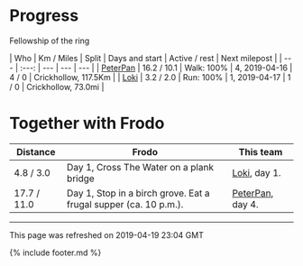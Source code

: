 
# Progress

Fellowship of the ring

| Who | Km / Miles | Split | Days and start | Active / rest | Next milepost |
| --- | :---: | --- | --- | --- |
| [PeterPan](users/PeterPan.md) | 16.2 / 10.1 | Walk: 100% | 4, 2019-04-16 | 4 / 0 | Crickhollow, 117.5Km |
| [Loki](users/Loki.md) | 3.2 / 2.0 | Run: 100% | 1, 2019-04-17 | 1 / 0 | Crickhollow, 73.0mi |

# Together with Frodo

| Distance | Frodo | This team |
| --- | --- | --- |
| 4.8 / 3.0 | Day 1, Cross The Water on a plank bridge |  [Loki](users/Loki.md), day 1. |
| 17.7 / 11.0 | Day 1, Stop in a birch grove. Eat a frugal supper (ca. 10 p.m.). |  [PeterPan](users/PeterPan.md), day 4. |

---
This page was refreshed on 2019-04-19 23:04 GMT

{% include footer.md %}
